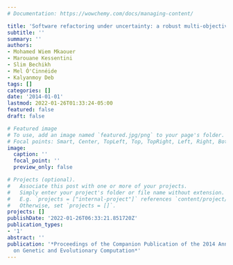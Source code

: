 ```yaml
---
# Documentation: https://wowchemy.com/docs/managing-content/

title: 'Software refactoring under uncertainty: a robust multi-objective approach'
subtitle: ''
summary: ''
authors:
- Mohamed Wiem Mkaouer
- Marouane Kessentini
- Slim Bechikh
- Mel Ó'Cinnéide
- Kalyanmoy Deb
tags: []
categories: []
date: '2014-01-01'
lastmod: 2022-01-26T01:33:24-05:00
featured: false
draft: false

# Featured image
# To use, add an image named `featured.jpg/png` to your page's folder.
# Focal points: Smart, Center, TopLeft, Top, TopRight, Left, Right, BottomLeft, Bottom, BottomRight.
image:
  caption: ''
  focal_point: ''
  preview_only: false

# Projects (optional).
#   Associate this post with one or more of your projects.
#   Simply enter your project's folder or file name without extension.
#   E.g. `projects = ["internal-project"]` references `content/project/deep-learning/index.md`.
#   Otherwise, set `projects = []`.
projects: []
publishDate: '2022-01-26T06:33:21.851720Z'
publication_types:
- '1'
abstract: ''
publication: '*Proceedings of the Companion Publication of the 2014 Annual Conference
  on Genetic and Evolutionary Computation*'
---
```

